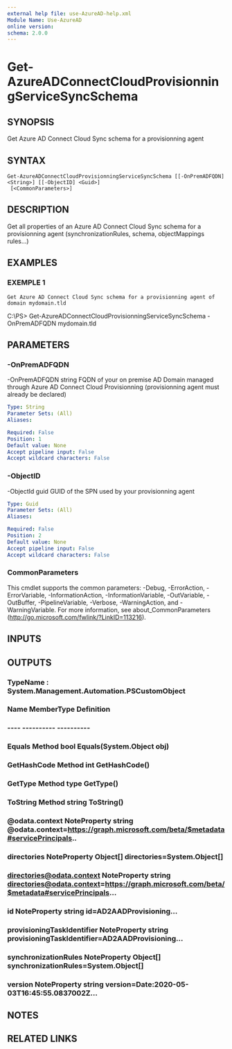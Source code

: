 ```yaml
---
external help file: use-AzureAD-help.xml
Module Name: Use-AzureAD
online version:
schema: 2.0.0
---
```


# Get-AzureADConnectCloudProvisionningServiceSyncSchema

## SYNOPSIS
Get Azure AD Connect Cloud Sync schema for a provisionning agent

## SYNTAX

```
Get-AzureADConnectCloudProvisionningServiceSyncSchema [[-OnPremADFQDN] <String>] [[-ObjectID] <Guid>]
 [<CommonParameters>]
```

## DESCRIPTION
Get all properties of an Azure AD Connect Cloud Sync schema for a provisionning agent (synchronizationRules, schema, objectMappings rules...)

## EXAMPLES

### EXEMPLE 1
```
Get Azure AD Connect Cloud Sync schema for a provisionning agent of domain mydomain.tld
```

C:\PS\> Get-AzureADConnectCloudProvisionningServiceSyncSchema -OnPremADFQDN mydomain.tld

## PARAMETERS

### -OnPremADFQDN
-OnPremADFQDN string
FQDN of your on premise AD Domain managed through Azure AD Connect Cloud Provisionning (provisionning agent must already be declared)

```yaml
Type: String
Parameter Sets: (All)
Aliases:

Required: False
Position: 1
Default value: None
Accept pipeline input: False
Accept wildcard characters: False
```

### -ObjectID
-ObjectId guid
   GUID of the SPN used by your provisionning agent

```yaml
Type: Guid
Parameter Sets: (All)
Aliases:

Required: False
Position: 2
Default value: None
Accept pipeline input: False
Accept wildcard characters: False
```

### CommonParameters
This cmdlet supports the common parameters: -Debug, -ErrorAction, -ErrorVariable, -InformationAction, -InformationVariable, -OutVariable, -OutBuffer, -PipelineVariable, -Verbose, -WarningAction, and -WarningVariable.
For more information, see about_CommonParameters (http://go.microsoft.com/fwlink/?LinkID=113216).

## INPUTS

## OUTPUTS

### TypeName : System.Management.Automation.PSCustomObject
### Name                       MemberType   Definition
### ----                       ----------   ----------
### Equals                     Method       bool Equals(System.Object obj)
### GetHashCode                Method       int GetHashCode()
### GetType                    Method       type GetType()
### ToString                   Method       string ToString()
### @odata.context             NoteProperty string @odata.context=https://graph.microsoft.com/beta/$metadata#servicePrincipals..
### directories                NoteProperty Object[] directories=System.Object[]
### directories@odata.context  NoteProperty string directories@odata.context=https://graph.microsoft.com/beta/$metadata#servicePrincipals...
### id                         NoteProperty string id=AD2AADProvisioning...
### provisioningTaskIdentifier NoteProperty string provisioningTaskIdentifier=AD2AADProvisioning...
### synchronizationRules       NoteProperty Object[] synchronizationRules=System.Object[]
### version                    NoteProperty string version=Date:2020-05-03T16:45:55.0837002Z...
## NOTES

## RELATED LINKS
